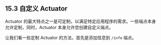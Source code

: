 ## 15.3 自定义 Actuator

Actuator 的最大特点之一是可定制，以满足特定应用程序的需求。一些端点本身允许定制，同时，Actuator 本身允许您创建自定义端点。

让我们看一些定制 Actuator 的方法，首先是添加信息到 `/info` 端点。

